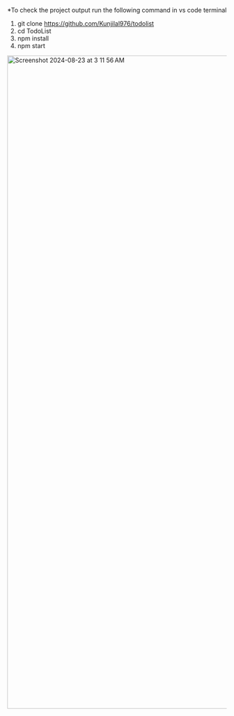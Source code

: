 *To check the project output run the following command in vs code terminal

1. git clone https://github.com/Kunjilal976/todolist
2. cd TodoList
3. npm install
4. npm start

<img width="1499" alt="Screenshot 2024-08-23 at 3 11 56 AM" src="https://github.com/user-attachments/assets/29ffbd18-931c-4acd-80b8-4cc7aeb5904e">
